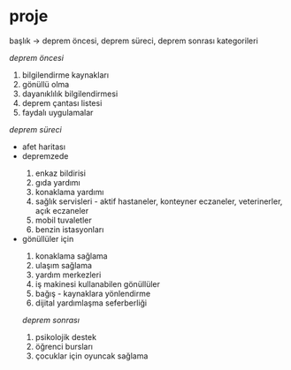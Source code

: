 # proje
başlık -> 
deprem öncesi, deprem süreci, deprem sonrası kategorileri

*deprem öncesi*
<ol>
 <li>bilgilendirme kaynakları</li>
 <li>gönüllü olma</li>
 <li>dayanıklılık bilgilendirmesi</li>
 <li>deprem çantası listesi</li>
 <li>faydalı uygulamalar</li>
</ol>

*deprem süreci*
<ul>
<li>afet haritası</li>

<li>depremzede</li>
<ol>
 <li>enkaz bildirisi</li>
 <li>gıda yardımı</li>
 <li>konaklama yardımı</li>
 <li>sağlık servisleri - aktif hastaneler, konteyner eczaneler, veterinerler, açık eczaneler</li>
 <li>mobil tuvaletler</li>
 <li>benzin istasyonları</li>
</ol>

<li>gönüllüler için</li>
<ol>
 <li>konaklama sağlama</li>
 <li>ulaşım sağlama</li>
 <li>yardım merkezleri</li>
 <li>iş makinesi kullanabilen gönüllüler</li>
 <li>bağış - kaynaklara yönlendirme</li>
 <li>dijital yardımlaşma seferberliği</li>
</ol>

*deprem sonrası*
<ol>
 <li>psikolojik destek</li>
 <li>öğrenci bursları</li>
 <li>çocuklar için oyuncak sağlama</li>
</ol>